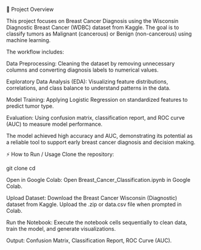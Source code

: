 📝 Project Overview

This project focuses on Breast Cancer Diagnosis using the Wisconsin Diagnostic Breast Cancer (WDBC) dataset from Kaggle. The goal is to classify tumors as Malignant (cancerous) or Benign (non-cancerous) using machine learning.

The workflow includes:

Data Preprocessing: Cleaning the dataset by removing unnecessary columns and converting diagnosis labels to numerical values.

Exploratory Data Analysis (EDA): Visualizing feature distributions, correlations, and class balance to understand patterns in the data.

Model Training: Applying Logistic Regression on standardized features to predict tumor type.

Evaluation: Using confusion matrix, classification report, and ROC curve (AUC) to measure model performance.

The model achieved high accuracy and AUC, demonstrating its potential as a reliable tool to support early breast cancer diagnosis and decision making.

⚡ How to Run / Usage
Clone the repository:

git clone <your-repo-link>
cd <your-repo-folder>

Open in Google Colab:
Open Breast_Cancer_Classification.ipynb in Google Colab.

Upload Dataset:
Download the Breast Cancer Wisconsin (Diagnostic) dataset from Kaggle.
Upload the .zip or data.csv file when prompted in Colab.

Run the Notebook:
Execute the notebook cells sequentially to clean data, train the model, and generate visualizations.

Output:
Confusion Matrix, Classification Report, ROC Curve (AUC).



